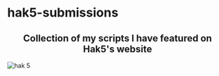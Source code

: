 # hak5-submissions
<div align="center"><h2>Collection of my scripts I have featured on Hak5's website</h2></div>

![hak 5](https://github.com/I-Am-Jakoby/hak5-submissions/blob/main/Assets/hak5.jpg)

